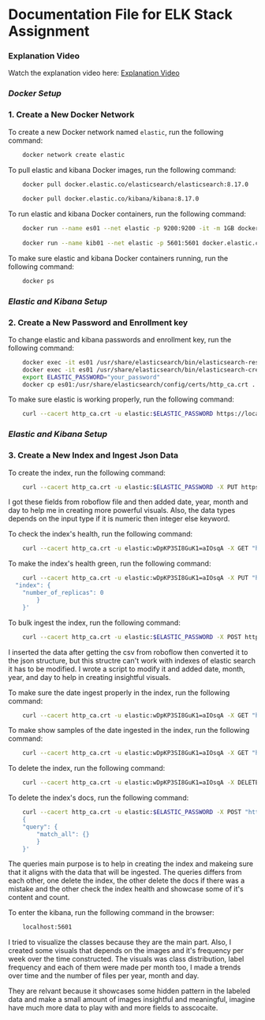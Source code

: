 # **Documentation File for ELK Stack Assignment**

### Explanation Video
Watch the explanation video here:  [Explanation Video](https://drive.google.com/file/d/1x5PsIuJY_tG-2mtxuQiIVzL7utYFjvmc/view?usp=drive_link)

### *Docker Setup*

### 1. Create a New Docker Network
To create a new Docker network named `elastic`, run the following command:
    
```bash
    docker network create elastic
```

To pull elastic and kibana Docker images, run the following command:
    
```bash
    docker pull docker.elastic.co/elasticsearch/elasticsearch:8.17.0
    
    docker pull docker.elastic.co/kibana/kibana:8.17.0
```

To run elastic and kibana Docker containers, run the following command:
    
```bash
    docker run --name es01 --net elastic -p 9200:9200 -it -m 1GB docker.elastic.co/elasticsearch/elasticsearch:8.17.0
    
    docker run --name kib01 --net elastic -p 5601:5601 docker.elastic.co/kibana/kibana:8.17.0
```

To make sure elastic and kibana Docker containers running, run the following command:
    
```bash
    docker ps
```

### *Elastic and Kibana Setup*

### 2. Create a New Password and Enrollment key

To change elastic and kibana passwords and enrollment key, run the following command:
    
```bash
    docker exec -it es01 /usr/share/elasticsearch/bin/elasticsearch-reset-password -u elastic
    docker exec -it es01 /usr/share/elasticsearch/bin/elasticsearch-create-enrollment-token -s kibana
    export ELASTIC_PASSWORD="your_password"
    docker cp es01:/usr/share/elasticsearch/config/certs/http_ca.crt .
```

To make sure elastic is working properly, run the following command:
    
```bash
    curl --cacert http_ca.crt -u elastic:$ELASTIC_PASSWORD https://localhost:9200
```

### *Elastic and Kibana Setup*

### 3. Create a New Index and Ingest Json Data

To create the index, run the following command:
    
```bash
    curl --cacert http_ca.crt -u elastic:$ELASTIC_PASSWORD -X PUT https://localhost:9200/annotate_pics_flattened -H "Content-Type: application/json" -d '{"mappings":{"properties":{"filename":{"type":"keyword"},"width":{"type":"integer"},"height":{"type":"integer"},"class":{"type":"keyword"},"xmin":{"type":"integer"},"ymin":{"type":"integer"},"xmax":{"type":"integer"},"ymax":{"type":"integer"},"date":{"type":"date","format":"yyyy-MM-dd"},"year":{"type":"integer"},"month":{"type":"integer"},"day":{"type":"integer"}}}}'
```
I got these fields from roboflow file and then added date, year, month and day to help me in creating more powerful visuals. Also, the data types depends on the input type if it is numeric then integer else keyword.


To check the index's health, run the following command:
    
```bash
    curl --cacert http_ca.crt -u elastic:wDpKP3SI8GuK1=aIOsqA -X GET "https://localhost:9200/_cat/indices?v"
```

To make the index's health green, run the following command:
    
```bash
    curl --cacert http_ca.crt -u elastic:wDpKP3SI8GuK1=aIOsqA -X PUT "https://localhost:9200/annotate_pics_flattened/_settings" -H "Content-Type: application/json" -d '{
  "index": {
    "number_of_replicas": 0
        }
    }'
```


To bulk ingest the index, run the following command:
    
```bash
    curl --cacert http_ca.crt -u elastic:$ELASTIC_PASSWORD -X POST https://localhost:9200/annotate_pics_flattened/_bulk -H "Content-Type: application/json" --data-binary @flattened.json
```
I inserted the data after getting the csv from roboflow then converted it to the json structure, but this structre can't work with indexes of elastic search it has to be modified. I wrote a script to modify it and added date, month, year, and day to help in creating insightful visuals.

To make sure the date ingest properly in the index, run the following command:
    
```bash
    curl --cacert http_ca.crt -u elastic:wDpKP3SI8GuK1=aIOsqA -X GET "https://localhost:9200/annotate_pics_flattened/_count"
```


To make show samples of the date ingested in the index, run the following command:
    
```bash
    curl --cacert http_ca.crt -u elastic:wDpKP3SI8GuK1=aIOsqA -X GET "https://localhost:9200/annotate_pics_flattened/_search?pretty="true""
```

To delete the index, run the following command:
    
```bash
    curl --cacert http_ca.crt -u elastic:wDpKP3SI8GuK1=aIOsqA -X DELETE "https://localhost:9200/annotate_pics_flattened"
```


To delete the index's docs, run the following command:
    
```bash
    curl --cacert http_ca.crt -u elastic:$ELASTIC_PASSWORD -X POST "https://localhost:9200/annotate_pics_flattened/_delete_by_query" -H "Content-Type: application/json" -d'
    {
    "query": {
        "match_all": {}
        }
    }'
```

The queries main purpose is to  help in creating the index and makeing sure that it aligns with the data that will be ingested. The queries differs from each other, one delete the index, the other delete the docs if there was a mistake and the other check the index health and showcase some of it's content and count.

To enter the kibana, run the following command in the browser:
    
```bash
    localhost:5601
```

I tried to visualize the classes because they are the main part. Also, I created some visuals that depends on the images and it's frequency per week over the time constructed. The visuals was class distribution, label frequency and each of them were made per month too, I made a trends over time and the number of files per year, month and day.

They are relvant because it showcases some hidden pattern in the labeled data and make a small amount of images insightful and meaningful, imagine have much more data to play with and more fields to asscocaite.
